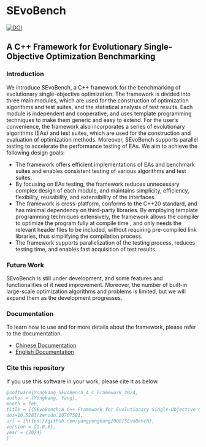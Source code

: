 # SEvoBench
[![DOI](https://zenodo.org/badge/758319660.svg)](https://zenodo.org/doi/10.5281/zenodo.10707580)

## A C++ Framework for Evolutionary Single-Objective Optimization Benchmarking

### Introduction
We introduce SEvoBench, a C++ framework for the benchmarking of evolutionary single-objective optimization. The framework is divided into three main modules, which are used for the construction of optimization algorithms and test suites, and the statistical analysis of test results. Each module is independent and cooperative, and uses template programming techniques to make them generic and easy to extend. For the user’s convenience, the framework also incorporates a series of evolutionary algorithms (EAs) and test suites, which are used for the construction and evaluation of optimization methods.
Moreover, SEvoBench supports parallel testing to accelerate the performance testing of EAs. We aim to achieve the following design goals: 
+	The framework offers efficient implementations of EAs and benchmark suites and enables consistent testing of various algorithms and test suites.
+	By focusing on EAs testing, the framework reduces unnecessary complex design of each module, and maintains simplicity, efficiency, flexibility, reusability, and extensibility of the interfaces.
+	The framework is cross-platform, conforms to the C++20 standard, and has minimal dependency on third-party libraries. By employing template programming techniques extensively, the framework allows the compiler to optimize the program fully at compile time , and only needs the relevant header files to be included, without requiring pre-compiled link libraries, thus simplifying the compilation process.
+	The framework supports parallelization of the testing process, reduces testing time, and enables fast acquisition of test results.

### Future Work
SEvoBench is still under development, and some features and functionalities of it need improvement. Moreover, the number of built-in large-scale optimization algorithms and problems is limited, but we will expand them as the development progresses. 

### Documentation
To learn how to use and for more details about the framework, please refer to the documentation.

+ [Chinese Documentation](./doc/User_Guide_Chinese.md)
+ [English Documentation](./doc/User_Guide.md)

### Cite this repository
If you use this software in your work, please cite it as below.

```bibtex
@software{Yongkang_SEvoBench_A_C_Framework_2024,
author = {Yongkang, Yang},
month = feb,
title = {{SEvoBench:A C++ Framework for Evolutionary Single-Objective Optimization Benchmarking}},
doi=10.5281/zenodo.10707581,
url = {https://github.com/yangyongkang2000/SEvoBench},
version = {1.0.0},
year = {2024}
} 
```